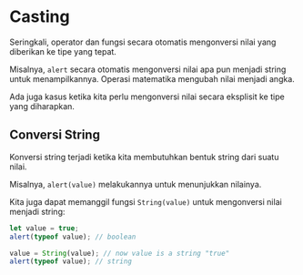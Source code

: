 # Casting

Seringkali, operator dan fungsi secara otomatis mengonversi nilai yang diberikan ke tipe yang tepat.

Misalnya, `alert` secara otomatis mengonversi nilai apa pun menjadi string untuk menampilkannya. Operasi matematika mengubah nilai menjadi angka.

Ada juga kasus ketika kita perlu mengonversi nilai secara eksplisit ke tipe yang diharapkan.

## Conversi String

Konversi string terjadi ketika kita membutuhkan bentuk string dari suatu nilai.

Misalnya, `alert(value)` melakukannya untuk menunjukkan nilainya.

Kita juga dapat memanggil fungsi `String(value)` untuk mengonversi nilai menjadi string:

```javascript
let value = true;
alert(typeof value); // boolean

value = String(value); // now value is a string "true"
alert(typeof value); // string
```
